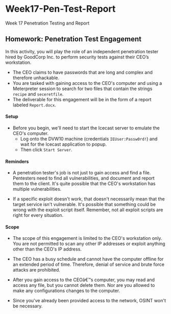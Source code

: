 # Week17-Pen-Test-Report
Week 17 Penetration Testing and Report


## Homework: Penetration Test Engagement

In this activity, you will play the role of an independent penetration tester hired by GoodCorp Inc. to perform security tests against their CEO’s workstation.
- The CEO claims to have passwords that are long and complex and therefore unhackable.
- You are tasked with gaining access to the CEO's computer and using a Meterpreter session to search for two files that contain the strings `recipe` and `seceretfile`.
- The deliverable for this engagement will be in the form of a report labeled `Report.docx`.

#### Setup 
- Before you begin, we'll need to start the Icecast server to emulate the CEO's computer. 
  - Log onto the DVW10 machine (credentials `IEUser:Passw0rd!`) and wait for the Icecast application to popup.
  - Then click `Start Server`. 

#### Reminders
- A penetration tester's job is not just to gain access and find a file. Pentesters need to find all vulnerabilities, and document and report them to the client. It's quite possible that the CEO's workstation has multiple vulnerabilities.
 
- If a specific exploit doesn't work, that doesn't necessarily mean that the target service isn't vulnerable. It's possible that something could be wrong with the exploit script itself. Remember, not all exploit scripts are right for every situation.
 
#### Scope
 
- The scope of this engagement is limited to the CEO's workstation only. You are not permitted to scan any other IP addresses or exploit anything other than the CEO's IP address.
 
- The CEO has a busy schedule and cannot have the computer offline for an extended period of time. Therefore, denial of service and brute force attacks are prohibited. 
 
- After you gain access to the CEOâ€™s computer, you may read and access any file, but you cannot delete them. Nor are you allowed to make any configurations changes to the computer.
 
- Since you've already been provided access to the network, OSINT won't be necessary.
